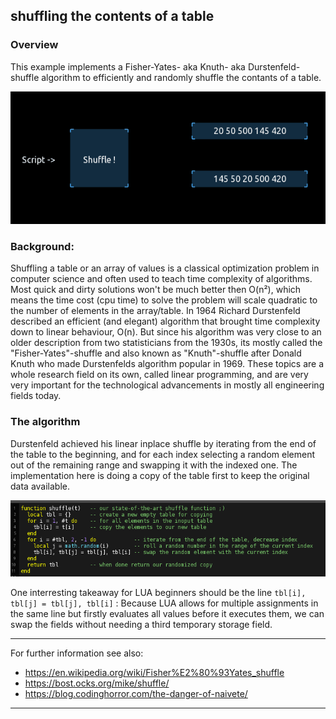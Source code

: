## shuffling the contents of a table

### Overview
This example implements a Fisher-Yates- aka Knuth- aka Durstenfeld-shuffle algorithm to efficiently and randomly shuffle the contants of a table. 

![shuffle_pic](pics/preview_1.gif) 

### Background: 
Shuffling a table or an array of values is a classical optimization problem in computer science and often used to teach time complexity of algorithms. Most quick and dirty solutions won't be much better then O(n²), which means the time cost (cpu time) to solve the problem will scale quadratic to the number of elements in the array/table.
In 1964 Richard Durstenfeld described an efficient (and elegant) algorithm that brought time complexity down to linear behaviour, O(n). But since his algorithm was very close to an older description from two statisticians from the 1930s, its mostly called the "Fisher-Yates"-shuffle and also known as "Knuth"-shuffle after Donald Knuth who made Durstenfelds algorithm popular in 1969.
These topics are a whole research field on its own, called linear programming, and are very very important for the technological advancements in mostly all engineering fields today. 

### The algorithm
Durstenfeld achieved his linear inplace shuffle by iterating from the end of the table to the beginning, and for each index selecting a random element out of the remaining range and swapping it with the indexed one.
The implementation here is doing a copy of the table first to keep the original data available.

![script_pic](pics/script.png) 

One interresting takeaway for LUA beginners should be the line `tbl[i], tbl[j] = tbl[j], tbl[i]` :
Because LUA allows for multiple assignments in the same line but firstly evaluates all values before it executes them, we can swap the fields without needing a third temporary storage field.

---

For further information see also: 
- https://en.wikipedia.org/wiki/Fisher%E2%80%93Yates_shuffle
- https://bost.ocks.org/mike/shuffle/
- https://blog.codinghorror.com/the-danger-of-naivete/

---
